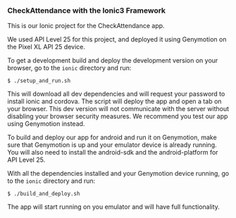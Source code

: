 ### CheckAttendance with the Ionic3 Framework

This is our Ionic project for the CheckAttendance app.

We used API Level 25 for this project, and deployed it using Genymotion on the
Pixel XL API 25 device.

To get a development build and deploy the development version on your browser,
go to the `ionic` directory and run:

    $ ./setup_and_run.sh

This will download all dev dependencies and will request your password to
install ionic and cordova. The script will deploy the app and open a tab on
your browser. This dev version will not communicate with the server without
disabling your browser security measures. We recommend you test our app using
Genymotion instead.

To build and deploy our app for android and run it on Genymotion, make sure
that Genymotion is up and your emulator device is already running. You will
also need to install the android-sdk and the android-platform for API Level 25.

With all the dependencies installed and your Genymotion device running,
go to the `ionic` directory and run:

    $ ./build_and_deploy.sh

The app will start running on you emulator and will have full functionality.
